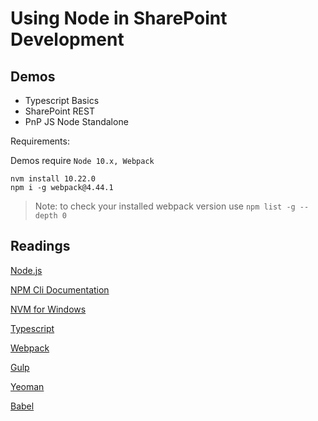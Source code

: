 # Using Node in SharePoint Development

## Demos

- Typescript Basics
- SharePoint REST
- PnP JS Node Standalone

Requirements:

Demos require `Node 10.x, Webpack`

```
nvm install 10.22.0
npm i -g webpack@4.44.1
```

> Note: to check your installed webpack version use `npm list -g --depth 0`


## Readings

[Node.js](https://nodejs.org)

[NPM Cli Documentation](https://docs.npmjs.com/cli-documentation/)

[NVM for Windows](https://github.com/coreybutler/nvm-windows)

[Typescript](https://www.typescriptlang.org/)

[Webpack](https://webpack.js.org/)

[Gulp](https://gulpjs.com/)

[Yeoman](https://yeoman.io/)

[Babel](https://babeljs.io/)

